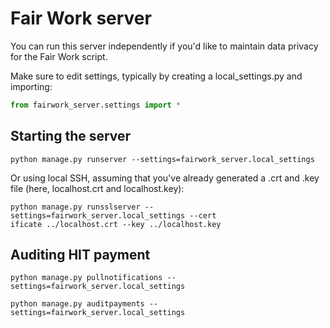 # Fair Work server
You can run this server independently if you'd like to maintain data privacy for the Fair Work script.

Make sure to edit settings, typically by creating a local_settings.py and importing:
```python
from fairwork_server.settings import *
```

## Starting the server
```shell
python manage.py runserver --settings=fairwork_server.local_settings
```

Or using local SSH, assuming that you've already generated a .crt and .key file (here, localhost.crt and localhost.key):
```shell
python manage.py runsslserver --settings=fairwork_server.local_settings --cert
ificate ../localhost.crt --key ../localhost.key
```

## Auditing HIT payment
```shell
python manage.py pullnotifications --settings=fairwork_server.local_settings

python manage.py auditpayments --settings=fairwork_server.local_settings
```
